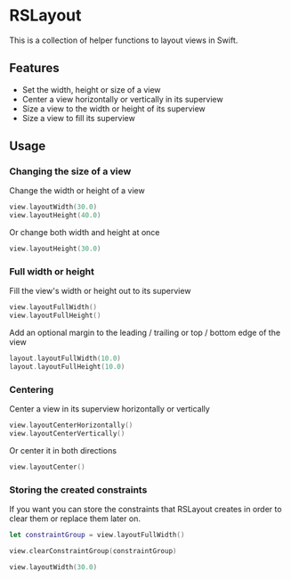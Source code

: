 # RSLayout
This is a collection of helper functions to layout views in Swift.

## Features
* Set the width, height or size of a view
* Center a view horizontally or vertically in its superview
* Size a view to the width or height of its superview
* Size a view to fill its superview


## Usage

### Changing the size of a view
Change the width or height of a view

```Swift
view.layoutWidth(30.0)
view.layoutHeight(40.0)
```

Or change both width and height at once

```Swift
view.layoutHeight(30.0)
```

### Full width or height 
Fill the view's width or height out to its superview


```Swift
view.layoutFullWidth()
view.layoutFullHeight()
```

Add an optional margin to the leading / trailing or top / bottom edge of the view

```Swift
layout.layoutFullWidth(10.0)
layout.layoutFullHeight(10.0)
```

### Centering 
Center a view in its superview horizontally or vertically

```Swift
view.layoutCenterHorizontally()
view.layoutCenterVertically()
```

Or center it in both directions

```Swift
view.layoutCenter()
```

### Storing the created constraints
If you want you can store the constraints that RSLayout creates in order to clear them or replace them later on.


```Swift
let constraintGroup = view.layoutFullWidth()

view.clearConstraintGroup(constraintGroup)

view.layoutWidth(30.0)
```
